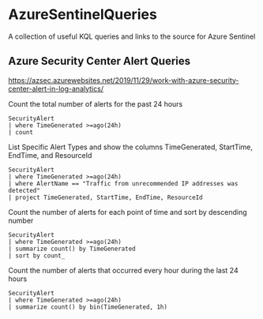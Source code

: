 # AzureSentinelQueries
A collection of useful KQL queries and links to the source for Azure Sentinel

## Azure Security Center Alert Queries
https://azsec.azurewebsites.net/2019/11/29/work-with-azure-security-center-alert-in-log-analytics/

Count the total number of alerts for the past 24 hours
```
SecurityAlert
| where TimeGenerated >=ago(24h)
| count
```

List Specific Alert Types and show the columns TimeGenerated, StartTime, EndTime, and ResourceId
```
SecurityAlert
| where TimeGenerated >=ago(24h)
| where AlertName == "Traffic from unrecommended IP addresses was detected"
| project TimeGenerated, StartTime, EndTime, ResourceId
```

Count the number of alerts for each point of time and sort by descending number
```
SecurityAlert
| where TimeGenerated >=ago(24h)
| summarize count() by TimeGenerated
| sort by count_
```

Count the number of alerts that occurred every hour during the last 24 hours
```
SecurityAlert
| where TimeGenerated >=ago(24h)
| summarize count() by bin(TimeGenerated, 1h)
```
